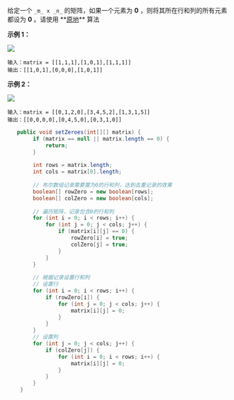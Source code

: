 给定一个 `_m_ x _n_` 的矩阵，如果一个元素为 **0** ，则将其所在行和列的所有元素都设为 **0** 。请使用 **[原地](http://baike.baidu.com/item/%E5%8E%9F%E5%9C%B0%E7%AE%97%E6%B3%95 "http://baike.baidu.com/item/%E5%8E%9F%E5%9C%B0%E7%AE%97%E6%B3%95")** 算法

**示例 1：**

![](https://assets.leetcode.com/uploads/2020/08/17/mat1.jpg)

```
输入：matrix = [[1,1,1],[1,0,1],[1,1,1]]
输出：[[1,0,1],[0,0,0],[1,0,1]]
```

**示例 2：**

![](https://assets.leetcode.com/uploads/2020/08/17/mat2.jpg)

```
输入：matrix = [[0,1,2,0],[3,4,5,2],[1,3,1,5]]
输出：[[0,0,0,0],[0,4,5,0],[0,3,1,0]]
```


```java
   public void setZeroes(int[][] matrix) {
        if (matrix == null || matrix.length == 0) {
            return;
        }
        
        int rows = matrix.length;
        int cols = matrix[0].length;
        
        // 布尔数组记录需要置为0的行和列，达到去重记录的效果
        boolean[] rowZero = new boolean[rows];
        boolean[] colZero = new boolean[cols];
        
        // 遍历矩阵，记录包含0的行和列
        for (int i = 0; i < rows; i++) {
            for (int j = 0; j < cols; j++) {
                if (matrix[i][j] == 0) {
                    rowZero[i] = true;
                    colZero[j] = true;
                }
            }
        }
        
        // 根据记录设置行和列
        // 设置行
        for (int i = 0; i < rows; i++) {
            if (rowZero[i]) {
                for (int j = 0; j < cols; j++) {
                    matrix[i][j] = 0;
                }
            }
        }
        // 设置列
        for (int j = 0; j < cols; j++) {
            if (colZero[j]) {
                for (int i = 0; i < rows; i++) {
                    matrix[i][j] = 0;
                }
            }
        }
    }
```